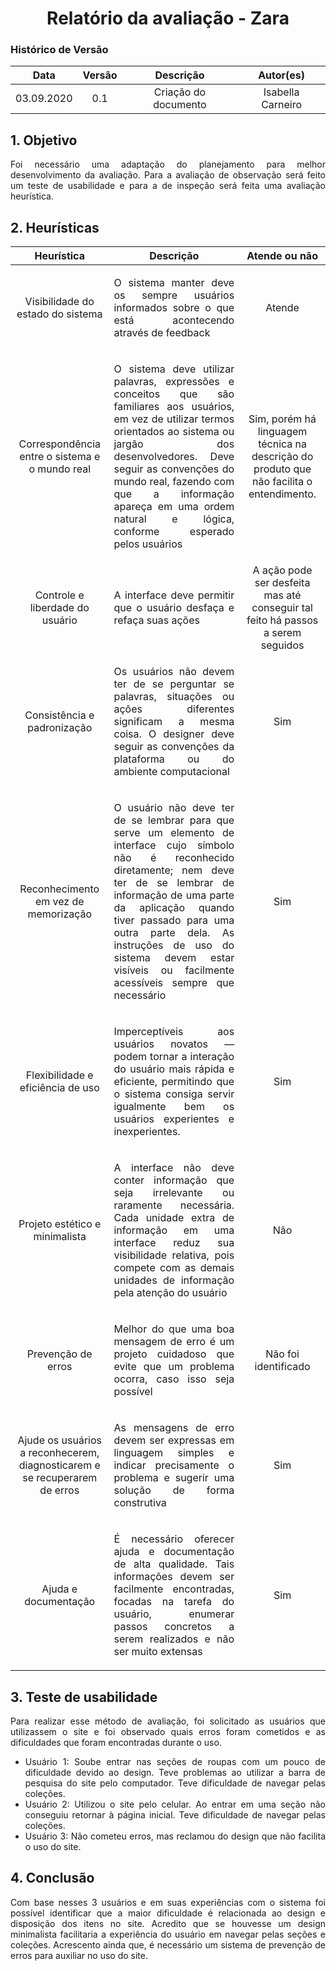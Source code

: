 # <center>Relatório da avaliação - Zara

### Histórico de Versão
|    Data    | Versão | Descrição            | Autor(es)       |
| :--------: | :----: | :------------------: | :-------------: |
| 03.09.2020 |  0.1   | Criação do documento | Isabella Carneiro |

<div align="justify">

## 1. Objetivo
Foi necessário uma adaptação do planejamento para melhor desenvolvimento da
avaliação. Para a avaliação de observação será feito um teste de usabilidade e para a de
inspeção será feita uma avaliação heurística.

## 2. Heurísticas

| Heurística | Descrição | Atende ou não |
|:---:|:---:|:---:|
| Visibilidade do estado do sistema | <p align="justify">O sistema manter deve os sempre usuários informados sobre o que está acontecendo através de feedback | Atende |
| Correspondência entre o sistema e o mundo real | <p align="justify"> O sistema deve utilizar palavras, expressões e conceitos que são familiares aos usuários, em vez de utilizar termos orientados ao sistema ou jargão dos desenvolvedores. Deve seguir as convenções do mundo real, fazendo com que a informação apareça em uma ordem natural e lógica, conforme esperado pelos usuários | Sim, porém há linguagem técnica na descrição do produto que não facilita o entendimento. |
| Controle e liberdade do usuário | <p align="justify"> A interface deve permitir que o usuário desfaça e refaça suas ações | A ação pode ser desfeita mas até conseguir tal feito há passos a serem seguidos |
| Consistência e padronização | <p align="justify"> Os usuários não devem ter de se perguntar se palavras, situações ou ações diferentes significam a mesma coisa. O designer deve seguir as convenções da plataforma ou do ambiente computacional | Sim |
| Reconhecimento em vez de memorização | <p align="justify"> O usuário não deve ter de se lembrar para que serve um elemento de interface cujo símbolo não é reconhecido diretamente; nem deve ter de se lembrar de informação de uma parte da aplicação quando tiver passado para uma outra parte dela. As instruções de uso do sistema devem estar visíveis ou facilmente acessíveis sempre que necessário | Sim |
| Flexibilidade e eficiência de uso | <p align="justify"> Imperceptíveis aos usuários novatos — podem tornar a interação do usuário mais rápida e eficiente, permitindo que o sistema consiga servir igualmente bem os usuários experientes e inexperientes. | Sim |
| Projeto estético e minimalista | <p align="justify"> A interface não deve conter informação que seja irrelevante ou raramente necessária. Cada unidade extra de informação em uma interface reduz sua visibilidade relativa, pois compete com as demais unidades de informação pela atenção do usuário| Não |
| Prevenção de erros | <p align="justify"> Melhor do que uma boa mensagem de erro é um projeto cuidadoso que evite que um problema ocorra, caso isso seja possível | Não foi identificado |
| Ajude os usuários a reconhecerem, diagnosticarem e se recuperarem de erros | <p align="justify"> As mensagens de erro devem ser expressas em linguagem simples e indicar precisamente o problema e sugerir uma solução de forma construtiva | Sim |
| Ajuda e documentação | <p align="justify"> É necessário oferecer ajuda e documentação de alta qualidade. Tais informações devem ser facilmente encontradas, focadas na tarefa do usuário, enumerar passos concretos a serem realizados e não ser muito extensas | Sim |

## 3. Teste de usabilidade
Para realizar esse método de avaliação, foi solicitado as usuários que utilizassem o site e foi observado quais erros foram cometidos e as dificuldades que foram encontradas durante o uso.
- Usuário 1: Soube entrar nas seções de roupas com um pouco de dificuldade devido ao design. Teve problemas ao utilizar a barra de pesquisa do site pelo computador. Teve dificuldade de navegar pelas coleções.
- Usuário 2: Utilizou o site pelo celular. Ao entrar em uma seção não conseguiu retornar à página inicial. Teve dificuldade de navegar pelas coleções.
- Usuário 3: Não cometeu erros, mas reclamou do design que não facilita o uso do site.

## 4. Conclusão
Com base nesses 3 usuários e em suas experiências com o sistema foi possível identificar que a maior dificuldade é relacionada ao design e disposição dos itens no site. Acredito que se houvesse um design minimalista facilitaria a experiência do usuário em
navegar pelas seções e coleções. Acrescento ainda que, é necessário um sistema de prevenção de erros para
auxiliar no uso do site.







</div>